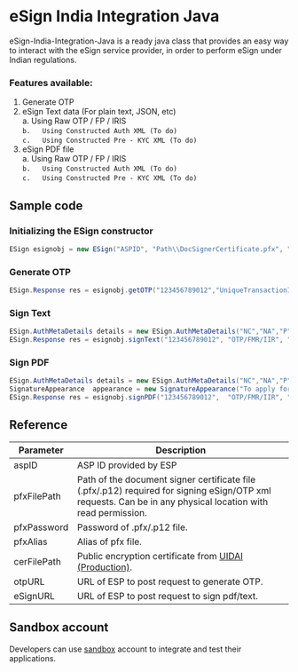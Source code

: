 # eSign India Integration Java  
eSign-India-Integration-Java is a ready java class that provides an easy way to interact with the eSign service provider, in order to perform eSign under Indian regulations. 

### Features available:
1.	Generate OTP
2.	eSign Text data (For plain text, JSON, etc)   
  a.	Using Raw OTP / FP / IRIS    
  `b.	Using Constructed Auth XML (To do)`     
  `c.	Using Constructed Pre - KYC XML (To do)`     
3.	eSign PDF file    
  a.	Using Raw OTP / FP / IRIS   
  `b.	Using Constructed Auth XML (To do)`   
  `c.	Using Constructed Pre - KYC XML (To do)`    

## Sample code 
### Initializing the ESign constructor
~~~Java
ESign esignobj = new ESign("ASPID", "Path\\DocSignerCertificate.pfx", "pfxpassword", "pfxalias", "Path\\uidai_auth_prod.cer", "GetOTPURL", "SignDocURL");
~~~
### Generate OTP
~~~Java
ESign.Response res = esignobj.getOTP("123456789012","UniqueTransactionID");
~~~
### Sign Text
~~~Java
ESign.AuthMetaDetails details = new ESign.AuthMetaDetails("NC","NA","P","560103","NA","EMSANDBOX");
ESign.Response res = esignobj.signText("123456789012", "OTP/FMR/IIR", " UniqueTransactionID ", "texttosign", details, AuthMode.FP);
~~~
### Sign PDF
~~~Java
ESign.AuthMetaDetails details = new ESign.AuthMetaDetails("NC","NA","P","560103","NA","EMSANDBOX");
SignatureAppearance  appearance = new SignatureAppearance("To apply for loan","Bangalore",new Rectangle(25,25,250,250),1);
ESign.Response res = esignobj.signPDF("123456789012",  "OTP/FMR/IIR", " UniqueTransactionID ",  "PATH\\input.pdf",  "PATH \\output.pdf",  details, appearance ,  AuthMode.OTP);
~~~
## Reference
Parameter|Description
----------------- | -------------
aspID       |ASP ID provided by ESP
pfxFilePath|Path of the document signer certificate file (.pfx/.p12) required for signing eSign/OTP xml requests. Can be in any physical location with read permission. 
pfxPassword	|Password of .pfx/.p12 file. 
pfxAlias|Alias of pfx file. 
cerFilePath|Public encryption certificate from [UIDAI (Production)](https://developer.uidai.gov.in/site/sites/default/files/uidai_auth_prod.cer). 
otpURL|URL of ESP to post request to generate OTP. 
eSignURL|URL of ESP to post request to sign pdf/text.

## Sandbox account
Developers can use [sandbox](https://server2.e-mudhra.com:8443/eServicesSandbox/) account to integrate and test their applications.
